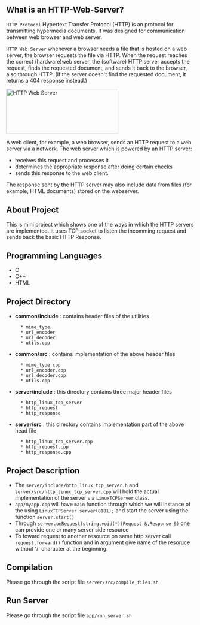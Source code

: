 ## What is an HTTP-Web-Server?
`HTTP Protocol` Hypertext Transfer Protocol (HTTP) is an protocol for transmitting hypermedia documents. It was designed for communication between web browser and web server.

`HTTP Web Server` whenever a browser needs a file that is hosted on a web server, the browser requests the file via HTTP. When the request reaches the correct (hardware)web server, the (software) HTTP server accepts the request, finds the requested document, and sends it back to the browser, also through HTTP. (If the server doesn't find the requested document, it returns a 404 response instead.) 

<img src="https://github.com/user-attachments/assets/bcbfe6c9-7777-43ab-8820-f39ef14d638f" alt="HTTP Web Server" width="300" height="120">


A web client, for example, a web browser, sends an HTTP request to a web server via a network. The web server which is powered by an HTTP server:
* receives this request and processes it
* determines the appropriate response after doing certain checks
* sends this response to the web client.

The response sent by the HTTP server may also include data from files (for example, HTML documents) stored on the webserver.

## About Project

This is mini project which shows one of the ways in which the HTTP servers are implemented. It uses TCP socket to listen the incomming request and 
sends back the basic HTTP Response.

## Programming Languages
* C
* C++
* HTML

## Project Directory

* **common/include** : contains header files of the utilities

        * mime_type
        * url_encoder
        * url_decoder
        * utils.cpp
      
* **common/src** : contains implementation of the above header files

        * mime_type.cpp
        * url_encoder.cpp
        * url_decoder.cpp
        * utils.cpp

* **server/include** : this directory contains three major header files
  
        * http_linux_tcp_server
        * http_request
        * http_response

* **server/src** : this directory contains implementation part of the above head file

        * http_linux_tcp_server.cpp
        * http_request.cpp
        * http_response.cpp


## Project Description

* The `server/include/http_linux_tcp_server.h` and `server/src/http_linux_tcp_server.cpp` will hold the actual implementation of the server via `LinuxTCPServer` class. 
* `app/myapp.cpp` will have `main` function through which we will instance of the using `LinuxTCPServer server(8181);` and start the server using the function `server.start()`
* Through `server.onRequest(string,void(*)(Request &,Response &)` one can provide one or many server side resource
* To foward request to another resource on same http server call `request.forward()` function and in argument give name of the resoruce without '/' character at the beginning.

## Compilation

Please go through the script file `server/src/compile_files.sh`

## Run Server

Please go through the script file `app/run_server.sh`

